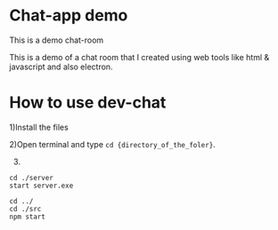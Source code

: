 # Chat-app demo


This is a demo chat-room

This is a demo of a chat room that I created using web tools like html & javascript and also electron. 

# How to use dev-chat

1)Install the files

2)Open terminal and type ```cd {directory_of_the_foler}```.

3)
```
cd ./server
start server.exe

cd ../
cd ./src
npm start
```
